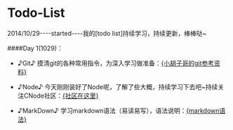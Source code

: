Todo-List
=========

2014/10/29----started----我的[todo list]持续学习，持续更新，棒棒哒~

####Day 1(1029)：

+ ♪Git♪ 摸清git的各种常用指令，为深入学习做准备：<a href="http://www.cnblogs.com/hustskyking/p/git-improve.html?ADUIN=673013891&ADSESSION=1414593889&ADTAG=CLIENT.QQ.5359_.0&ADPUBN>O=26397">{小胡子哥的git参考资料}</a> 
    
+ ♪Node♪ 今天刚刚装好了Node呢，了解了些大概，持续学习下去吧~持续关注CNode社区：<a href="https://cnodejs.org/">{社区在这里}</a>  

+ ♪MarkDown♪ 学习markdown语法（易读易写），语法说明：<a href="http://higrid.net/c-art-markdown_syntax.htm">{markdown语法}</a> 
